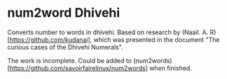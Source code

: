 # num2word Dhivehi

Converts number to words in dhivehi. Based on research by (Naail. A. R)[https://github.com/kudanai], which was presented in the document "The curious cases of the Dhivehi Numerals".

The work is incomplete. Could be added to (num2words)[https://github.com/savoirfairelinux/num2words] when finished.